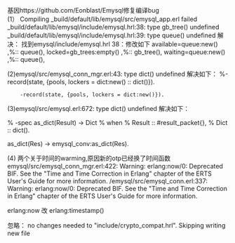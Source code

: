 	
基因https://github.com/Eonblast/Emysql修复编译bug      
(1） Compiling _build/default/lib/emysql/src/emysql_app.erl failed _build/default/lib/emysql/include/emysql.hrl:38: type gb_tree() undefined _build/default/lib/emysql/include/emysql.hrl:39: type queue() undefined
      解决：
      		找到emysql/include/emysql.hrl 38：修改如下
	       available=queue:new() ,%:: queue(), 
	       locked=gb_trees:empty() ,%:: gb_tree(), 
	       waiting=queue:new() ,%:: queue(), 

(2)emysql/src/emysql_conn_mgr.erl:43: type dict() undefined
	解决如下：
		%-record(state, {pools, lockers = dict:new() :: dict()}).
		
		-record(state, {pools, lockers = dict:new()}).

(3)emysql/src/emysql.erl:672: type dict() undefined
	解决如下：
	
% -spec as_dict(Result) -> Dict
%   when
%     Result :: #result_packet{},
%     Dict :: dict().

as_dict(Res) -> emysql_conv:as_dict(Res).

(4) 两个关于时间的warming,原因新的otp已经换了时间函数
emysql/src/emysql_conn_mgr.erl:422: Warning: erlang:now/0: Deprecated BIF. See the "Time and Time Correction in Erlang" chapter of the ERTS User's Guide for more information.
/emysql/src/emysql_conn.erl:337: Warning: erlang:now/0: Deprecated BIF. See the "Time and Time Correction in Erlang" chapter of the ERTS User's Guide for more information.

erlang:now 改 erlang:timestamp()



忽略：
no changes needed to "include/crypto_compat.hrl". Skipping writing new file
